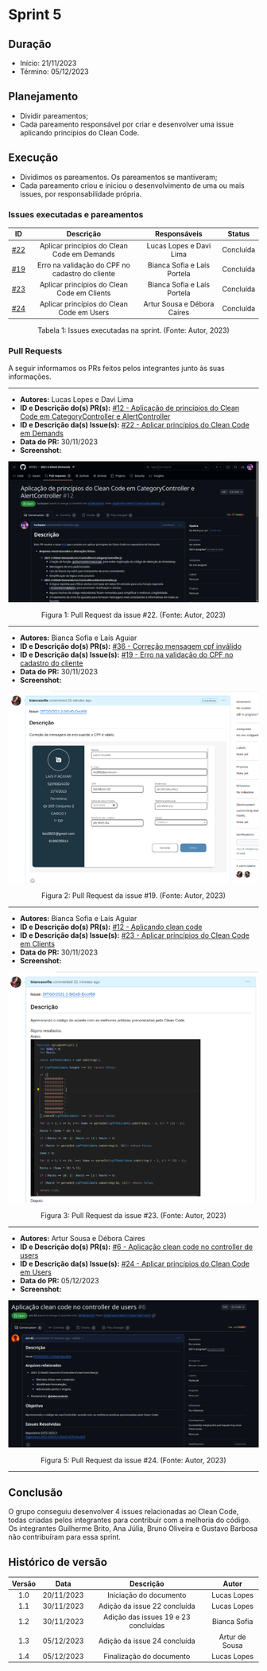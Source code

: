 # Sprint 5

## Duração
- Início: 21/11/2023
- Término: 05/12/2023

## Planejamento
- Dividir pareamentos;
- Cada pareamento responsável por criar e desenvolver uma issue aplicando princípios do Clean Code.

## Execução
- Dividimos os pareamentos. Os pareamentos se mantiveram;
- Cada pareamento criou e iniciou o desenvolvimento de uma ou mais issues, por responsabilidade própria.

### Issues executadas e pareamentos
| ID | Descrição | Responsáveis | Status |
| :--: | :-----: | :----------: | :----: |
| [#22](https://github.com/Siged-Gces-2023-2/2023.2-SIGeD-GCES-Doc/issues/22) | Aplicar princípios do Clean Code em Demands | Lucas Lopes e Davi Lima | Concluída |
| [#19](https://github.com/Siged-Gces-2023-2/2023.2-SIGeD-GCES-Doc/issues/19) | Erro na validação do CPF no cadastro do cliente | Bianca Sofia e Laís Portela | Concluída |
| [#23](https://github.com/Siged-Gces-2023-2/2023.2-SIGeD-GCES-Doc/issues/23) | Aplicar princípios do Clean Code em Clients | Bianca Sofia e Laís Portela  | Concluída |
| [#24](https://github.com/Siged-Gces-2023-2/2023.2-SIGeD-GCES-Doc/issues/24) | Aplicar princípios do Clean Code em Users | Artur Sousa e Débora Caires | Concluída |

<figcaption align="center">Tabela 1: Issues executadas na sprint. (Fonte: Autor, 2023)</figcaption>

### Pull Requests
A seguir informamos os PRs feitos pelos integrantes junto às suas informações.

---

- **Autores:** Lucas Lopes e Davi Lima
- **ID e Descrição do(s) PR(s):** [#12 - Aplicação de princípios do Clean Code em CategoryController e AlertController](https://github.com/DITGO/2021-2-SiGeD-Demands/pull/12)
- **ID e Descrição da(s) Issue(s):** [#22 - Aplicar princípios do Clean Code em Demands](https://github.com/Siged-Gces-2023-2/2023.2-SIGeD-GCES-Doc/issues/22)
- **Data do PR:** 30/11/2023
- **Screenshot:**

![Pull Request #12](../assets/pullRequests/pr12.png)


<figcaption align="center">Figura 1: Pull Request da issue #22. (Fonte: Autor, 2023)</figcaption>

---

- **Autores:** Bianca Sofia e Laís Aguiar
- **ID e Descrição do(s) PR(s):** [#36 - Correção mensagem cpf inválido](https://github.com/DITGO/2021-2-SiGeD-Frontend/pull/36)
- **ID e Descrição da(s) Issue(s):** [#19 - Erro na validação do CPF no cadastro do cliente](https://github.com/Siged-Gces-2023-2/2023.2-SIGeD-GCES-Doc/issues/19)
- **Data do PR:** 30/11/2023
- **Screenshot:**

![Pull Request #36](../assets/pullRequests/pull_36.png)

<figcaption align="center">Figura 2: Pull Request da issue #19. (Fonte: Autor, 2023)</figcaption>

---

- **Autores:** Bianca Sofia e Laís Aguiar
- **ID e Descrição do(s) PR(s):** [#12 - Aplicando clean code](https://github.com/DITGO/2021-2-SiGeD-Clients/pull/12)
- **ID e Descrição da(s) Issue(s):** [#23 - Aplicar princípios do Clean Code em Clients](https://github.com/Siged-Gces-2023-2/2023.2-SIGeD-GCES-Doc/issues/23)
- **Data do PR:** 30/11/2023
- **Screenshot:**

![Pull Request #12](../assets/pullRequests/pull_12_clients.png)


<figcaption align="center">Figura 3: Pull Request da issue #23. (Fonte: Autor, 2023)</figcaption>

---

- **Autores:** Artur Sousa e Débora Caires
- **ID e Descrição do(s) PR(s):** [#6 - Aplicação clean code no controller de users](https://github.com/DITGO/2021-2-SiGeD-Users/pull/6)
- **ID e Descrição da(s) Issue(s):** [#24 - Aplicar princípios do Clean Code em Users](https://github.com/Siged-Gces-2023-2/2023.2-SIGeD-GCES-Doc/issues/24   )
- **Data do PR:** 05/12/2023
- **Screenshot:**

![Pull Request #Y](../assets/pullRequests/pull_6_users.png)

<figcaption align="center">Figura 5: Pull Request da issue #24. (Fonte: Autor, 2023)</figcaption>

---

## Conclusão
O grupo conseguiu desenvolver 4 issues relacionadas ao Clean Code, todas criadas pelos integrantes para contribuir com a melhoria do código. Os integrantes Guilherme Brito, Ana Júlia, Bruno Oliveira e Gustavo Barbosa não contribuíram para essa sprint.

## Histórico de versão
| Versão | Data | Descrição | Autor |
| :----: | :--: | :-------: | :---: |
| 1.0 | 20/11/2023 | Iniciação do documento | Lucas Lopes |
| 1.1 | 30/11/2023 | Adição da issue 22 concluída | Lucas Lopes |
| 1.2 | 30/11/2023 | Adição das issues 19 e 23 concluídas | Bianca Sofia |
| 1.3 | 05/12/2023 | Adição da issue 24 concluída | Artur de Sousa |
| 1.4 | 05/12/2023 | Finalização do documento | Lucas Lopes |
